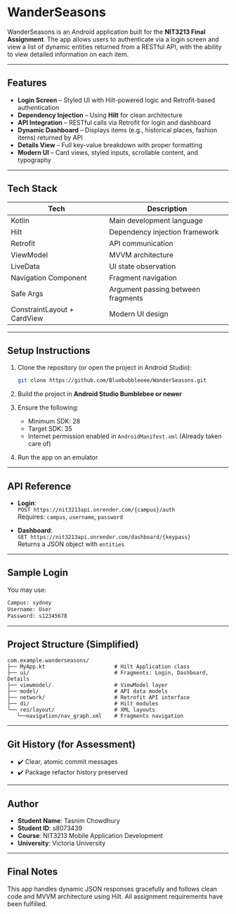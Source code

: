# WanderSeasons 

WanderSeasons is an Android application built for the **NIT3213 Final Assignment**. The app allows users to authenticate via a login screen and view a list of dynamic entities returned from a RESTful API, with the ability to view detailed information on each item.

---

##  Features

-  **Login Screen** – Styled UI with Hilt-powered logic and Retrofit-based authentication
-  **Dependency Injection** – Using **Hilt** for clean architecture
-  **API Integration** – RESTful calls via Retrofit for login and dashboard
-  **Dynamic Dashboard** – Displays items (e.g., historical places, fashion items) returned by API
-  **Details View** – Full key-value breakdown with proper formatting
-  **Modern UI** – Card views, styled inputs, scrollable content, and typography

---

## Tech Stack

| Tech       | Description                        |
|------------|------------------------------------|
| Kotlin     | Main development language          |
| Hilt       | Dependency injection framework     |
| Retrofit   | API communication                  |
| ViewModel  | MVVM architecture                  |
| LiveData   | UI state observation               |
| Navigation Component | Fragment navigation     |
| Safe Args  | Argument passing between fragments |
| ConstraintLayout + CardView | Modern UI design  |

---

## Setup Instructions

1. Clone the repository (or open the project in Android Studio):
   ```bash
   git clone https://github.com/Bluebubbleeee/WanderSeasons.git
   ```

2. Build the project in **Android Studio Bumblebee or newer**

3. Ensure the following:
   - Minimum SDK: 28
   - Target SDK: 35
   - Internet permission enabled in `AndroidManifest.xml` (Already taken care of)

4. Run the app on an emulator

---

## API Reference

- **Login**:  
  `POST https://nit3213api.onrender.com/{campus}/auth`  
  Requires: `campus`, `username`, `password`

- **Dashboard**:  
  `GET https://nit3213api.onrender.com/dashboard/{keypass}`  
  Returns a JSON object with `entities`

---

## Sample Login

You may use:
```bash
Campus: sydney
Username: User
Password: s12345678
```

---

## Project Structure (Simplified)

```
com.example.wanderseasons/
├── MyApp.kt                      # Hilt Application class
├── ui/                           # Fragments: Login, Dashboard, Details
├── viewmodel/                    # ViewModel layer
├── model/                        # API data models
├── network/                      # Retrofit API interface
├── di/                           # Hilt modules
└── res/layout/                   # XML layouts
   └──navigation/nav_graph.xml    # Fragments navigation
```

---

## Git History (for Assessment)

- ✔️ Clear, atomic commit messages
- ✔️ Package refactor history preserved

---

## Author

- **Student Name**: Tasnim Chowdhury  
- **Student ID**: s8073439  
- **Course**: NIT3213 Mobile Application Development  
- **University**: Victoria University

---

## Final Notes

This app handles dynamic JSON responses gracefully and follows clean code and MVVM architecture using Hilt. All assignment requirements have been fulfilled.
